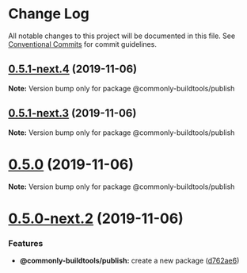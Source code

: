# Change Log

All notable changes to this project will be documented in this file.
See [Conventional Commits](https://conventionalcommits.org) for commit guidelines.

## [0.5.1-next.4](https://github.com/commonlyjs/commonly-buildtools/compare/v0.5.1-next.3...v0.5.1-next.4) (2019-11-06)

**Note:** Version bump only for package @commonly-buildtools/publish





## [0.5.1-next.3](https://github.com/commonlyjs/commonly-buildtools/compare/v0.5.1-next.2...v0.5.1-next.3) (2019-11-06)

**Note:** Version bump only for package @commonly-buildtools/publish





# [0.5.0](https://github.com/commonlyjs/commonly-buildtools/compare/v0.5.0-next.3...v0.5.0) (2019-11-06)

**Note:** Version bump only for package @commonly-buildtools/publish





# [0.5.0-next.2](https://github.com/commonlyjs/commonly-buildtools/compare/v0.5.0-next.1...v0.5.0-next.2) (2019-11-06)


### Features

* **@commonly-buildtools/publish:** create a new package ([d762ae6](https://github.com/commonlyjs/commonly-buildtools/commit/d762ae68b8cf2162693c9955ea6fed0e535a3836))
